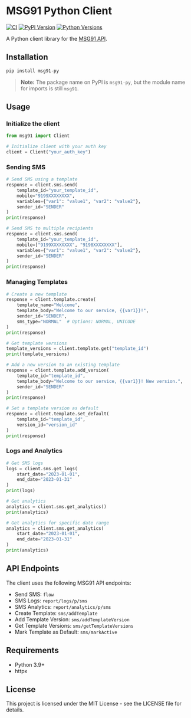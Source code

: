 # MSG91 Python Client

[![CI](https://github.com/karambir/msg91-py/actions/workflows/ci.yml/badge.svg)](https://github.com/karambir/msg91-py/actions/workflows/ci.yml)
[![PyPI Version](https://img.shields.io/pypi/v/msg91-py.svg)](https://pypi.org/project/msg91-py/)
[![Python Versions](https://img.shields.io/pypi/pyversions/msg91-py.svg)](https://pypi.org/project/msg91-py/)

A Python client library for the [MSG91 API](https://docs.msg91.com/overview).

## Installation

```bash
pip install msg91-py
```

> **Note:** The package name on PyPI is `msg91-py`, but the module name for imports is still `msg91`.

## Usage

### Initialize the client

```python
from msg91 import Client

# Initialize client with your auth key
client = Client("your_auth_key")
```

### Sending SMS

```python
# Send SMS using a template
response = client.sms.send(
    template_id="your_template_id",
    mobile="9199XXXXXXXX",
    variables={"var1": "value1", "var2": "value2"},
    sender_id="SENDER"
)
print(response)

# Send SMS to multiple recipients
response = client.sms.send(
    template_id="your_template_id",
    mobile=["9199XXXXXXXX", "9198XXXXXXXX"],
    variables={"var1": "value1", "var2": "value2"},
    sender_id="SENDER"
)
print(response)
```

### Managing Templates

```python
# Create a new template
response = client.template.create(
    template_name="Welcome",
    template_body="Welcome to our service, {{var1}}!",
    sender_id="SENDER",
    sms_type="NORMAL"  # Options: NORMAL, UNICODE
)
print(response)

# Get template versions
template_versions = client.template.get("template_id")
print(template_versions)

# Add a new version to an existing template
response = client.template.add_version(
    template_id="template_id",
    template_body="Welcome to our service, {{var1}}! New version.",
    sender_id="SENDER"
)
print(response)

# Set a template version as default
response = client.template.set_default(
    template_id="template_id",
    version_id="version_id"
)
print(response)
```

### Logs and Analytics

```python
# Get SMS logs
logs = client.sms.get_logs(
    start_date="2023-01-01",
    end_date="2023-01-31"
)
print(logs)

# Get analytics
analytics = client.sms.get_analytics()
print(analytics)

# Get analytics for specific date range
analytics = client.sms.get_analytics(
    start_date="2023-01-01",
    end_date="2023-01-31"
)
print(analytics)
```

## API Endpoints

The client uses the following MSG91 API endpoints:

- Send SMS: `flow`
- SMS Logs: `report/logs/p/sms`
- SMS Analytics: `report/analytics/p/sms`
- Create Template: `sms/addTemplate`
- Add Template Version: `sms/addTemplateVersion`
- Get Template Versions: `sms/getTemplateVersions`
- Mark Template as Default: `sms/markActive`

## Requirements

- Python 3.9+
- httpx

## License

This project is licensed under the MIT License - see the LICENSE file for details.
